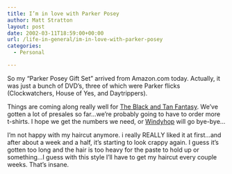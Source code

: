 ```yaml
---
title: I’m in love with Parker Posey
author: Matt Stratton
layout: post
date: 2002-03-11T18:59:00+00:00
url: /life-in-general/im-in-love-with-parker-posey
categories:
  - Personal

---
```

So my &#8220;Parker Posey Gift Set&#8221; arrived from Amazon.com today. Actually, it was just a bunch of DVD&#8217;s, three of which were Parker flicks (Clockwatchers, House of Yes, and Daytrippers).

Things are coming along really well for [The Black and Tan Fantasy][1]. We&#8217;ve gotten a lot of presales so far&#8230;we&#8217;re probably going to have to order more t-shirts. I hope we get the numbers we need, or [Windyhop][2] will go bye-bye&#8230;

I&#8217;m not happy with my haircut anymore. i really REALLY liked it at first&#8230;and after about a week and a half, it&#8217;s starting to look crappy again. I guess it&#8217;s gotten too long and the hair is too heavy for the paste to hold up or something&#8230;I guess with this style I&#8217;ll have to get my haircut every couple weeks. That&#8217;s insane.

 [1]: http://www.windyhop.org/batf
 [2]: http://www.windyhop.org